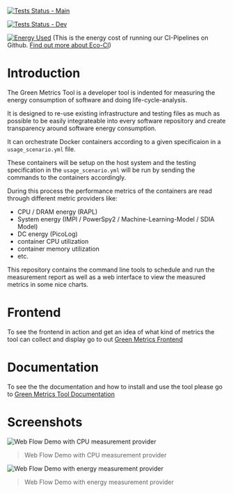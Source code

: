 [![Tests Status - Main](https://github.com/green-coding-berlin/green-metrics-tool/actions/workflows/tests-vm-main.yml/badge.svg)](https://github.com/green-coding-berlin/green-metrics-tool/actions/workflows/tests-vm-main.yml)

[![Tests Status - Dev](https://github.com/green-coding-berlin/green-metrics-tool/actions/workflows/tests-vm-dev.yml/badge.svg)](https://github.com/green-coding-berlin/green-metrics-tool/actions/workflows/tests-vm-dev.yml)

[![Energy Used](https://api.green-coding.berlin/v1/ci/badge/get/?repo=green-coding-berlin%2Fgreen-metrics-tool&branch=dev&workflow=Daily%20Test%20Run%20-%20Virtual%20Machine%20-%20Dev%20Branch)](https://metrics.green-coding.berlin/ci.html?repo=green-coding-berlin%2Fgreen-metrics-tool&branch=dev&workflow=Daily%20Test%20Run%20-%20Virtual%20Machine%20-%20Dev%20Branch) (This is the energy cost of running our CI-Pipelines on Github. [Find out more about Eco-CI](https://www.green-coding.berlin/projects/eco-ci/))

# Introduction

The Green Metrics Tool is a developer tool is indented for measuring the energy consumption of software and doing life-cycle-analysis.

It is designed to re-use existing infrastructure and testing files as much as possible to be easily integrateable into every software repository and create transparency around software energy consumption.

It can orchestrate Docker containers according to a given specificaion in a `usage_scenario.yml` file.

These containers will be setup on the host system and the testing specification in the `usage_scenario.yml` will be
run by sending the commands to the containers accordingly.

During this process the performance metrics of the containers are read through different metric providers like:
- CPU / DRAM energy (RAPL)
- System energy (IMPI / PowerSpy2 / Machine-Learning-Model / SDIA Model)
- DC energy (PicoLog)
- container CPU utilization
- container memory utilization
- etc.

This repository contains the command line tools to schedule and run the measurement report
as well as a web interface to view the measured metrics in some nice charts.

# Frontend
To see the frontend in action and get an idea of what kind of metrics the tool can collect and display go to out [Green Metrics Frontend](https://metrics.green-coding.berlin)


# Documentation

To see the the documentation and how to install and use the tool please go to [Green Metrics Tool Documentation](https://docs.green-coding.berlin)

# Screenshots

![Web Flow Demo with CPU measurement provider](https://www.green-coding.berlin/img/projects/gmt-screenshot-1.webp "Web Charts demo with docker stats provider instead of energy")
> Web Flow Demo with CPU measurement provider
 
![Web Flow Demo with energy measurement provider](https://www.green-coding.berlin/img/projects/gmt-screenshot-2.webp "Web Charts demo with docker stats provider instead of energy")
> Web Flow Demo with energy measurement provider
